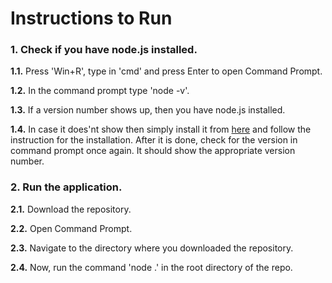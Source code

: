 Instructions to Run
===


### 1. Check if you have node.js installed.

**1.1.** Press 'Win+R', type in 'cmd' and press Enter to open Command Prompt.  
  
**1.2.** In the command prompt type 'node -v'.
  
**1.3.** If a version number shows up, then you have node.js installed.
  
**1.4.** In case it does'nt show then simply install it from [here](https://nodejs.org/en/) and follow the instruction for the installation. After it is done, check for the version in command prompt once again. It should show the appropriate version number.

### 2. Run the application. 

**2.1.** Download the repository.  

**2.2.** Open Command Prompt.  

**2.3.** Navigate to the directory where you downloaded the repository.  

**2.4.** Now, run the command 'node .' in the root directory of the repo.


